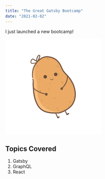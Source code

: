 ```yaml
---
title: "The Great Gatsby Bootcamp"
date: "2021-02-02"
---
```


I just launched a new bootcamp!

![Potato](./cute_potato.png)

## Topics Covered

1. Gatsby
2. GraphQL
3. React
